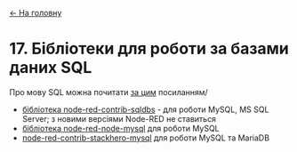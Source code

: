 [<- На головну](../)  

# 17. Бібліотеки для роботи за базами даних SQL

Про мову SQL можна почитати [за цим](https://pupenasan.github.io/ProgIngContrSystems/%D0%9B%D0%B5%D0%BA%D1%86/12_sql.html) посиланням/

- [бібліотека node-red-contrib-sqldbs](sqldbs.md)<span class="load"> </span> - для роботи MySQL, MS SQL Server; з новими версіями Node-RED не ставиться
- [бібліотека node-red-node-mysql](mysql.md)<span class="load"> </span> для роботи MySQL
- [node-red-contrib-stackhero-mysql](dbase/stackheromysql.md) для роботи MySQL та MariaDB

